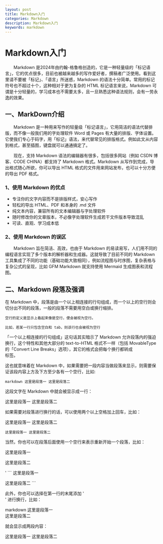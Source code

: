 ```yaml
---
layout: post
title: Markdown入门
categories: Markdown
description: Markdown入门
keywords: markdown
---
```

# Markdown入门

&emsp;&emsp;Markdown 是2024年由约翰-格鲁格创造的，它是一种轻量级的「标记语言」，它的优点很多，目前也被越来越多的写作爱好者，撰稿者广泛使用。看到这里请不要被「标记」、「语言」所迷惑，Markdown 的语法十分简单。常用的标记符号也不超过十个，这种相对于更为复杂的 HTML 标记语言来说，Markdown 可谓是十分轻量的，学习成本也不需要太多，且一旦熟悉这种语法规则，会有一劳永逸的效果。

## 一、MarkDown介绍

&emsp;&emsp;Markdown 是一种用来写作的轻量级「标记语言」，它用简洁的语法代替排版，而不像一般我们用的字处理软件 Word 或 Pages 有大量的排版、字体设置。它使我们专心于码字，用「标记」语法，来代替常见的排版格式。例如此文从内容到格式，甚至插图，键盘就可以通通搞定了。

&emsp;&emsp;现在，支持 Markdown 语法的编辑器有很多，包括很多网站（例如 CSDN 博客、CODE CHINA）都支持了 Markdown 格式。Markdown 从写作到完成，导出格式随心所欲，你可以导出 HTML 格式的文件用来网站发布，也可以十分方便的导出 PDF 格式。

### 1、使用 Markdown 的优点

* 专注你的文字内容而不是排版样式，安心写作
* 轻松的导出 HTML、PDF 和本身的 .md 文件
* 纯文本内容，兼容所有的文本编辑器与字处理软件
* 随时修改你的文章版本，不必像字处理软件生成若干文件版本导致混乱
* 可读、直观、学习成本低

### 2、使用 Markdown 的误区

&emsp;&emsp;Markdown 旨在简洁、高效，也由于 Markdown 的易读易写，人们用不同的编程语言实现了多个版本的解析器和生成器。这就导致了目前不同的 Markdown 工具集成了不同的功能（基础功能大致相同），例如流程图与时序图，复杂表格与复杂公式的呈现，比如 GFM Markdown 就支持使用 Mermaid 生成图表和流程图。

## 二、Markdown 段落及强调

在 Markdown 中，段落是由一个以上相连接的行句组成，而一个以上的空行则会切分出不同的段落，一般的段落不需要用空白或换行缩排。

    空行的定义是显示上看起来像是空行，便会被视为空行。

    比如，若某一行只包含空白和 tab，则该行也会被视为空行

「一个以上相连接的行句组成」这句话其实暗示了 Markdown 允许段落内的强迫换行，这个特性和其他大部分的 text-to-HTML 格式不一样（包括 MovableType 的「Convert Line Breaks」选项），其它的格式会把每个换行都转成 <br /> 标签。

这也就意味着在 Markdown 中，如果需要把一段内容当做段落来显示，则需要保证该段内容上方及下方至少各有一个空行，比如:

    markdown 这里是段落一 这里是段落二

这段文字在 Markdown 中就会被显示成一行：

这里是段落一 这里是段落二

如果需要对段落进行换行的话，可以使用两个以上空格加上回车，比如：

这里是段落一
这里是段落二

    这里是段落一 这里是段落二

当然，你也可以在段落后面使用一个空行来表示重新开始一个段落，比如：

这里是段落一

这里是段落二

' ``` 这里是段落一

这里是段落二 ``` 

此外，你也可以选择在第一行的末尾添加 ' <br> ' 进行换行，比如：

markdown 这里是段落一<br> 这里是段落二

就会显示成两段内容：

这里是段落一
这里是段落二
